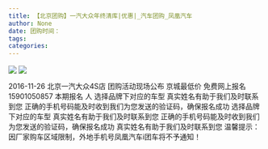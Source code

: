 ```yaml
---
title: 【北京团购】一汽大众年终清库|优惠|_汽车团购_凤凰汽车
author: None
date: 团购时间：
tags: 
categories: 
---
```

 
<!-- more -->
                    
<img align="center" border="0" src="http://css.100che.cn/tgh_images/tghphone_images/bmsj.png" />
 
<img align="center" border="0" src="http://img.auto.ifeng.com/uploadfile/2016/1114/20161114063313144.jpg" />
 
 
 
 
 
 
                 
2016-11-26
北京一汽大众4S店
团购活动现场公布
京城最低价
免费网上报名
15901050857
本期报名
人
选择品牌下对应的车型
真实姓名有助于我们及时联系到您
正确的手机号码能及时收到我们为您发送的验证码，确保报名成功
选择品牌下对应的车型
真实姓名有助于我们及时联系到您
正确的手机号码能及时收到我们为您发送的验证码，确保报名成功
真实姓名有助于我们及时联系到您
温馨提示：
因厂家购车区域限制，外地手机号凤凰汽车i团车将不予通知！
